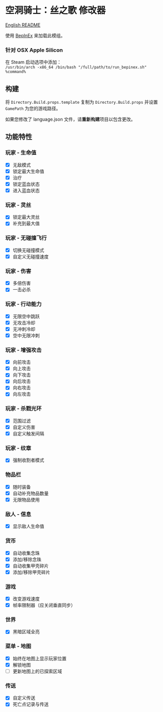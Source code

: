 # 空洞骑士：丝之歌 修改器

[English README](README.md)

使用 [BepInEx](https://github.com/BepInEx/BepInEx) 来加载此模组。

### 针对 OSX Apple Silicon

在 Steam 启动选项中添加：  
`/usr/bin/arch -x86_64 /bin/bash "/full/path/to/run_bepinex.sh" %command%`

## 构建

将 `Directory.Build.props.template` 复制为 `Directory.Build.props` 并设置 `GamePath` 为您的游戏路径。

如果您修改了 language.json 文件，请**重新构建**项目以包含更改。

## 功能特性

### 玩家 - 生命值

- [x] 无敌模式
- [x] 锁定最大生命值
- [x] 治疗
- [x] 锁定蓝血状态
- [x] 进入蓝血状态

### 玩家 - 灵丝

- [x] 锁定最大灵丝
- [x] 补充到最大值

### 玩家 - 无碰撞飞行

- [x] 切换无碰撞模式
- [x] 自定义无碰撞速度

### 玩家 - 伤害

- [x] 多倍伤害
- [x] 一击必杀

### 玩家 - 行动能力

- [x] 无限空中跳跃
- [x] 无攻击冷却
- [x] 无冲刺冷却
- [x] 空中无限冲刺

### 玩家 - 增强攻击

- [x] 向前攻击
- [x] 向上攻击
- [x] 向下攻击
- [x] 向后攻击
- [x] 向右攻击
- [x] 向左攻击

### 玩家 - 杀戮光环

- [x] 范围过滤
- [x] 自定义伤害
- [x] 自定义触发间隔

### 玩家 - 纹章

- [x] 强制收割者模式

### 物品栏

- [x] 随时装备
- [x] 自动补充物品数量
- [x] 无限物品使用

### 敌人 - 信息

- [x] 显示敌人生命值

### 货币

- [x] 自动收集念珠
- [x] 添加/移除念珠
- [x] 自动收集甲壳碎片
- [x] 添加/移除甲壳碎片

### 游戏

- [x] 改变游戏速度
- [x] 帧率限制器（应关闭垂直同步）

### 世界

- [x] 黑暗区域全亮

### 菜单 - 地图

- [x] 始终在地图上显示玩家位置
- [x] 解锁地图
- [ ] 更新地图上的已探索区域

### 传送

- [x] 自定义传送
- [x] 死亡点记录与传送